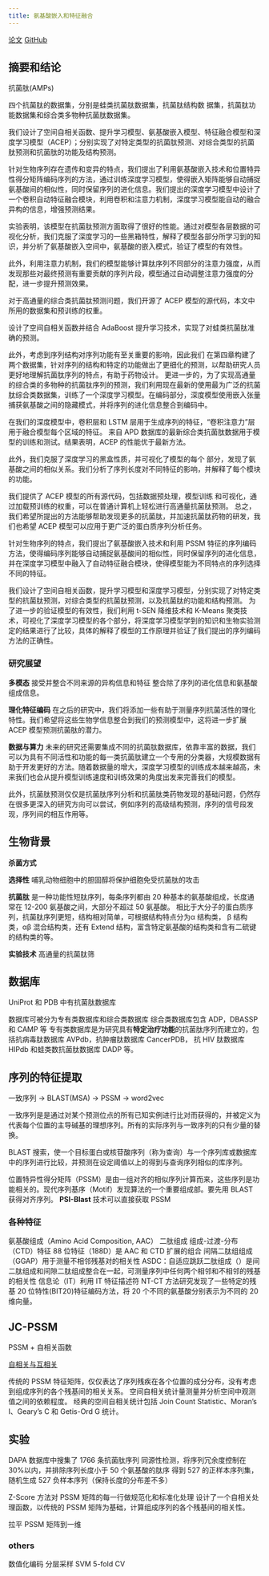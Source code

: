 ```yaml
---
title: 氨基酸嵌入和特征融合
---
```


[论文](zotero://select/library/items/RJG7MLJY)
[GitHub](https://github.com/Fuhaoyi/ACEP)

## 摘要和结论

抗菌肽(AMPs)

四个抗菌肽的数据集，分别是蛙类抗菌肽数据集，抗菌肽结构数
据集，抗菌肽功能数据集和综合类多物种抗菌肽数据集。

我们设计了空间自相关函数、提升学习模型、氨基酸嵌入模型、特征融合模型和深度学习模型（ACEP）；分别实现了对特定类型的抗菌肽预测、对综合类型的抗菌肽预测和抗菌肽的功能及结构预测。 

针对生物序列存在遗传和变异的特点，我们提出了利用氨基酸嵌入技术和位置特异性得分矩阵编码序列的方法，通过训练深度学习模型，使得嵌入矩阵能够自动捕捉氨基酸间的相似性，同时保留序列的进化信息。我们提出的深度学习模型中设计了一个卷积自动特征融合模块，利用卷积和注意力机制，深度学习模型能自动的融合异构的信息，增强预测结果。

实验表明，该模型在抗菌肽预测方面取得了很好的性能。通过对模型各层数据的可视化分析，我们克服了深度学习的一些黑箱特性，解释了模型各部分所学习到的知识，并分析了氨基酸嵌入空间中，氨基酸的嵌入模式，验证了模型的有效性。

此外，利用注意力机制，我们的模型能够计算肽序列不同部分的注意力强度，从而发现那些对最终预测有重要贡献的序列片段，模型通过自动调整注意力强度的分配，进一步提升预测效果。  

对于高通量的综合类抗菌肽预测问题，我们开源了 ACEP 模型的源代码，本文中所用的数据集和预训练的权重。

设计了空间自相关函数并结合 AdaBoost 提升学习技术，实现了对蛙类抗菌肽准确的预测。

此外，考虑到序列结构对序列功能有至关重要的影响，因此我们
在第四章构建了两个数据集，针对序列的结构和特定的功能做出了更细化的预测，以帮助研究人员更好地理解抗菌肽序列的特点，有助于药物设计。 更进一步的，为了实现高通量的综合类的多物种的抗菌肽序列的预测，我们利用现在最新的使用最为广泛的抗菌肽综合类数据集，训练了一个深度学习模型。在编码部分，深度模型使用嵌入张量捕获氨基酸之间的隐藏模式，并将序列的进化信息整合到编码中。

在我们的深度模型中，卷积层和 LSTM 层用于生成序列的特征，“卷积注意力”层用于融合模型每个区域的特征。 来自 APD 数据库的最新综合类抗菌肽数据用于模型的训练和测试。结果表明，ACEP 的性能优于最新方法。

此外，我们克服了深度学习的黑盒性质，并可视化了模型的每个
部分，发现了氨基酸之间的相似关系。我们分析了序列长度对不同特征的影响，并解释了每个模块的功能。

我们提供了 ACEP 模型的所有源代码，包括数据预处理，模型训练
和可视化，通过加载预训练的权重，可以在普通计算机上轻松进行高通量抗菌肽预测。 总之，我们希望所提出的方法能够帮助发现更多的抗菌肽，并加速抗菌肽药物的研发，我们也希望 ACEP 模型可以应用于更广泛的蛋白质序列分析任务。

针对生物序列的特点，我们提出了氨基酸嵌入技术和利用 PSSM 特征的序列编码方法，使得编码序列能够自动捕捉氨基酸间的相似性，同时保留序列的进化信息，并在深度学习模型中融入了自动特征融合模块，使得模型能为不同特点的序列选择不同的特征。  

我们设计了空间自相关函数，提升学习模型和深度学习模型，分别实现了对特定类型的抗菌肽预测，对综合类型的抗菌肽预测，以及抗菌肽的功能和结构预测。 为了进一步的验证模型的有效性，我们利用 t-SEN 降维技术和 K-Means 聚类技术，可视化了深度学习模型的各个部分，将深度学习模型学到的知识和生物实验测定的结果进行了比较，具体的解释了模型的工作原理并验证了我们提出的序列编码方法的正确性。

### 研究展望

**多模态**
接受并整合不同来源的异构信息和特征
整合除了序列的进化信息和氨基酸组成信息。

**理化特征编码**
在之后的研究中，我们将添加一些有助于测量序列抗菌活性的理化特性。我们希望将这些生物学信息整合到我们的预测模型中，这将进一步扩展 ACEP 模型预测抗菌肽的潜力。

**数据与算力**
未来的研究还需要集成不同的抗菌肽数据库，依靠丰富的数据，我们可以为具有不同活性和功能的每一类抗菌肽建立一个专用的分类器，大规模数据有助于开发更好的方法。随着数据量的增大，深度学习模型的训练成本越来越高，未来我们也会从提升模型训练速度和训练效果的角度出发来完善我们的模型。

此外，抗菌肽预测仅仅是抗菌肽序列分析和抗菌肽类药物发现的基础问题，仍然存在很多更深入的研究方向可以尝试，例如序列的高级结构预测，序列的信号段发现，序列间的相互作用等。 

## 生物背景

**杀菌方式**

**选择性**
哺乳动物细胞中的胆固醇将保护细胞免受抗菌肽的攻击

**抗菌肽**
是一种功能性短肽序列，每条序列都由 20 种基本的氨基酸组成，长度通常在 12-200 氨基酸之间，大部分不超过 50 氨基酸。
相比于大分子的蛋白质序列，抗菌肽序列更短，结构相对简单，可根据结构特点分为α 结构类， β 结构类，αβ 混合结构类，还有 Extend 结构，富含特定氨基酸的结构类和含有二硫键的结构类的等。

**实验技术**
高通量的抗菌肽筛

## 数据库

UniProt 和 PDB 中有抗菌肽数据库

数据库可被分为专有类数据库和综合类数据库
综合类数据库包含 ADP，DBASSP 和 CAMP 等
专有类数据库是为研究具有**特定治疗功能**的抗菌肽序列而建立的，包括抗病毒肽数据库 AVPdb，抗肿瘤肽数据库 CancerPDB，
抗 HIV 肽数据库 HIPdb 和蛙类数抗菌肽数据库 DADP 等。

## 序列的特征提取

一致序列 -> BLAST(MSA) -> PSSM -> word2vec

一致序列是是通过对某个预测位点的所有已知实例进行比对而获得的，并被定义为代表每个位置的主导碱基的理想序列。所有的实际序列与一致序列的只有少量的替换。 

BLAST 搜索，使一个目标蛋白或核苷酸序列（称为查询）与一个序列库或数据库中的序列进行比较，并预测在设定阈值以上的得到与查询序列相似的库序列。

位置特异性得分矩阵（PSSM）是由一组对齐的相似序列计算而来，这些序列是功能相关的。现代序列基序（Motif）发现算法的一个重要组成部。要先用 BLAST 获得对齐序列。
**PSI-Blast**  技术可以直接获取 PSSM

### 各种特征

氨基酸组成（Amino Acid Composition, AAC）
二肽组成
组成-过渡-分布（CTD）特征
88 位特征（188D）是 AAC 和 CTD 扩展的组合
间隔二肽组组成（GGAP）用于测量不相邻残基对的相关性
ASDC：自适应跳跃二肽组成（）是间二肽组成和间隙二肽组成整合在一起，可测量序列中任何两个相邻和不相邻的残基的相关性
信息论（IT）利用 IT 特征描述符
NT-CT 方法研究发现了一些特定的残基
20 位特性(BIT20)特征编码方法，将 20 个不同的氨基酸分别表示为不同的 20 维向量。

## JC-PSSM

PSSM + 自相关函数

[自相关与互相关](https://zhuanlan.zhihu.com/p/77072803)

传统的 PSSM 特征矩阵，仅仅表达了序列残疾在各个位置的成分分布，没有考虑到组成序列的各个残基间的相关关系。 
空间自相关统计量测量并分析空间中观测值之间的依赖程度。
经典的空间自相关统计包括 Join Count Statistic、Moran’s I、Geary’s C 和 Getis-Ord G 统计。

## 实验

DAPA 数据库中搜集了 1766 条抗菌肽序列
同源性检测，将序列冗余度控制在 30%以内，并排除序列长度小于 50 个氨基酸的肽序
得到 527 的正样本序列集，随机生成 527 负样本序列（保持长度的分布差不多）

Z-Score 方法对 PSSM 矩阵的每一行做规范化和标准化处理
设计了一个自相关处理函数，以传统的 PSSM 矩阵为基础，计算组成序列的各个残基间的相关性。 

拉平 PSSM 矩阵到一维

### others

数值化编码
分层采样
SVM
5-fold CV
